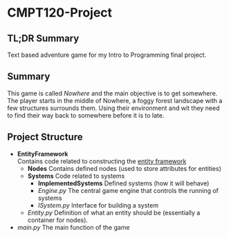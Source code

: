 # CMPT120-Project

## TL;DR Summary
Text based adventure game for my Intro to Programming final project.

## Summary
This game is called <i>Nowhere</i> and the main objective is to get somewhere.<br>
The player starts in the middle of Nowhere, a foggy forest landscape with a few structures surrounds them. Using
their environment and wit they need to find their way back to somewhere before it is to late.

## Project Structure
* <b>EntityFramework</b><br>
  Contains code related to constructing the 
  <a href="http://www.richardlord.net/blog/ecs/what-is-an-entity-framework.html">entity framework</a>
  * <b>Nodes</b>
    Contains defined nodes (used to store attributes for entities)
  * <b>Systems</b>
    Code related to systems
    * <b>ImplementedSystems</b>
      Defined systems (how it will behave)
    * <i>Engine.py</i>
      The central game engine that controls the running of systems
    * <i>ISystem.py</i>
      Interface for building a system
  * <i>Entity.py</i>
    Definition of what an entity should be (essentially a container for nodes).
* <i>main.py</i> The main function of the game